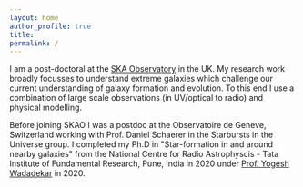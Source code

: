 ```yaml
---
layout: home
author_profile: true
title: 
permalink: /
---
```


I am a post-doctoral at the [SKA Observatory](https://www.skao.int/en) in the UK. My research work broadly focusses to understand extreme galaxies which challenge our current understanding of galaxy formation and evolution. To this end I use a combination of large scale observations (in UV/optical to radio) and physical modelling. 

Before joining SKAO I was a postdoc at the Observatoire de Geneve, Switzerland working with Prof. Daniel Schaerer in the Starbursts in the Universe group. I completed my Ph.D in "Star-formation in and around nearby galaxies" from the National Centre for Radio Astrophyscis - Tata Institute of Fundamental Research, Pune, India in 2020 under [Prof. Yogesh Wadadekar](http://www.ncra.tifr.res.in/~yogesh/) in 2020.
